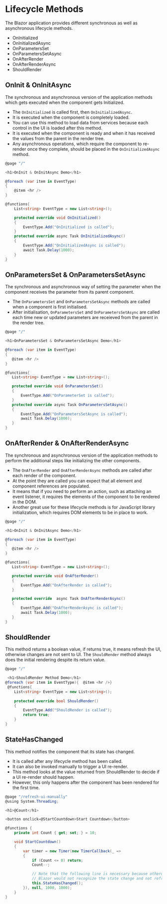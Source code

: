 # Lifecycle Methods

The Blazor application provides different synchronous as well as asynchronous lifecycle methods.

 - OnInitialized
 - OnInitializedAsync
 - OnParametersSet
 - OnParametersSetAsync
 - OnAfterRender
 - OnAfterRenderAsync
 - ShouldRender 
 
## OnInit & OnInitAsync

The synchronous and asynchronous version of the application methods which gets executed when the component gets Initialized. 

 - The `OnInitialized` is called first, then `OnInitializedAsync`. 
 - It is executed when the component is completely loaded. 
 - You can use this method to load data from services because each control in the UI is loaded after this method. 
 - It is executed when the component is ready and when it has received the values from the parent in the render tree.
 - Any asynchronous operations, which require the component to re-render once they complete, should be placed in the `OnInitializedAsync` method.
 
```csharp
@page "/"

<h1>OnInit & OnInitAsync Demo</h1>

@foreach (var item in EventType)
{
    @item <hr />
}

@functions{
    List<string> EventType = new List<string>();

    protected override void OnInitialized()
    {
        EventType.Add("OnInitialized is called");
    }
    protected override async Task OnInitializedAsync()
    { 
        EventType.Add("OnInitializedAsync is called");
        await Task.Delay(1000);          
    }
}
```

## OnParametersSet & OnParametersSetAsync

The synchronous and asynchronous way of setting the parameter when the component receives the parameter from its parent component.

 - The `OnParametersSet` and `OnParametersSetAsync` methods are called when a component is first initialised.
 - After initialisation, `OnParametersSet` and `OnParametersSetAsync` are called each time new or updated parameters are receieved from the parent in the render tree.

 ```csharp
@page "/"

<h1>OnParametersSet & OnParametersSetAsync Demo</h1>

@foreach (var item in EventType)
{
    @item <hr />
}

 @functions{
    List<string> EventType = new List<string>();
 
    protected override void OnParametersSet()
    {
        EventType.Add("OnParameterSet is called");
    }
    protected override async Task OnParametersSetAsync()
    {
        EventType.Add("OnParametersSetAsync is called");
        await Task.Delay(1000);         
    }
}
```

## OnAfterRender & OnAfterRenderAsync

The synchronous and asynchronous version of the application methods to perform the additional steps like initializing the other components.

 - The `OnAfterRender` and `OnAfterRenderAsync` methods are called after each render of the component. 
 - At the point they are called you can expect that all element and component references are populated.
 - It means that if you need to perform an action, such as attaching an event listener, it requires the elements of the component to be rendered in the DOM.  
 - Another great use for these lifecycle methods is for JavaScript library initialization, which requires DOM elements to be in place to work.

 ```csharp
@page "/"

<h1>OnInit & OnInitAsync Demo</h1>

@foreach (var item in EventType)
{
    @item <hr />
}

 @functions{
    List<string> EventType = new List<string>();

    protected override void OnAfterRender()
    {
        EventType.Add("OnAfterRender is called");
    }

    protected override  async Task OnAfterRenderAsync()
    {
        EventType.Add("OnAfterRenderAsync is called");
        await Task.Delay(1000);           
    }
}
```

## ShouldRender

This method returns a boolean value, if returns true, it means refresh the UI, otherwise changes are not sent to UI.
The `ShouldRender` method always does the initial rendering despite its return value.

```csharp
@page "/"

 <h1>ShouldRender Method Demo</h1>
@foreach (var item in EventType){  @item <hr />}
 @functions{
    List<string> EventType = new List<string>();
 
    protected override bool ShouldRender()
    {
        EventType.Add("ShouldRender is called");
        return true;
    }
}
```

## StateHasChanged

This method notifies the component that its state has changed.
 
 - It is called after any lifecycle method has been called. 
 - It can also be invoked manually to trigger a UI re-render.
 - This method looks at the value returned from ShouldRender to decide if a UI re-render should happen. 
 - However, this only happens after the component has been rendered for the first time.
 
```csharp
@page "/refresh-ui-manually"
@using System.Threading;

<h1>@Count</h1>

<button onclick=@StartCountdown>Start Countdown</button>

@functions {
    private int Count { get; set; } = 10;

    void StartCountdown()
    {
        var timer = new Timer(new TimerCallback(_ =>
        {
            if (Count <= 0) return;
            Count--;

            // Note that the following line is necessary because otherwise
            // Blazor would not recognize the state change and not refresh the UI
            this.StateHasChanged();
        }), null, 1000, 1000);
    }
}
```

